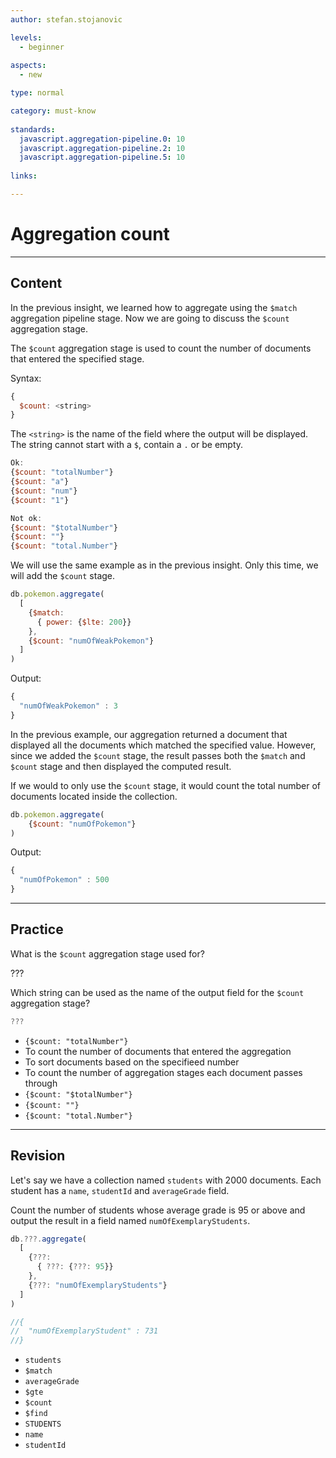```yaml
---
author: stefan.stojanovic

levels:
  - beginner
  
aspects:
  - new

type: normal

category: must-know
      
standards:
  javascript.aggregation-pipeline.0: 10
  javascript.aggregation-pipeline.2: 10
  javascript.aggregation-pipeline.5: 10
  
links:

---
```

# Aggregation count
---
## Content

In the previous insight, we learned how to aggregate using the `$match` aggregation pipeline stage. Now we are going to discuss the `$count` aggregation stage.

The `$count` aggregation stage is used to count the number of documents that entered the specified stage.

Syntax:
```javascript
{ 
  $count: <string> 
}
```

The `<string>` is the name of the field where the output will be displayed. The string cannot start with a `$`, contain a `.` or be empty.

```javascript
Ok:
{$count: "totalNumber"}
{$count: "a"}
{$count: "num"}
{$count: "1"}

Not ok:
{$count: "$totalNumber"}
{$count: ""}
{$count: "total.Number"}
```

We will use the same example as in the previous insight. Only this time, we will add the `$count` stage.

```javascript
db.pokemon.aggregate(
  [ 
    {$match: 
      { power: {$lte: 200}}
    },
    {$count: "numOfWeakPokemon"}
  ]
)
```
Output:
```javascript
{ 
  "numOfWeakPokemon" : 3
}
```

In the previous example, our aggregation returned a document that displayed all the documents which matched the specified value. However, since we added the `$count` stage, the result passes both the `$match` and `$count` stage and then displayed the computed result. 

If we would to only use the `$count` stage, it would count the total number of documents located inside the collection.

```javascript
db.pokemon.aggregate(
    {$count: "numOfPokemon"}
)
```
Output:
```javascript
{ 
  "numOfPokemon" : 500
}
```

---
## Practice

What is the `$count` aggregation stage used for?

???

Which string can be used as the name of the output field for the `$count` aggregation stage?

```javascript
???
```


* `{$count: "totalNumber"}`
* To count the number of documents that entered the aggregation
* To sort documents based on the specifieed number
* To count the number of aggregation stages each document passes through
* `{$count: "$totalNumber"}`
* `{$count: ""}`
* `{$count: "total.Number"}`

---
## Revision

Let's say we have a collection named `students` with 2000 documents. Each student has a `name`, `studentId` and `averageGrade` field.

Count the number of students whose average grade is 95 or above and output the result in a field named `numOfExemplaryStudents`.

```javascript
db.???.aggregate(
  [ 
    {???: 
      { ???: {???: 95}}
    },
    {???: "numOfExemplaryStudents"}
  ]
)

//{ 
//  "numOfExemplaryStudent" : 731
//}
```

* `students`
* `$match`
* `averageGrade`
* `$gte`
* `$count`
* `$find`
* `STUDENTS`
* `name`
* `studentId`
